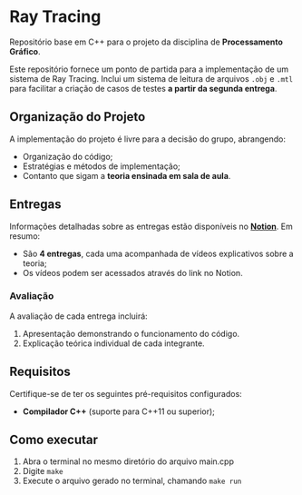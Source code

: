 # Ray Tracing

Repositório base em C++ para o projeto da disciplina de **Processamento Gráfico**.

Este repositório fornece um ponto de partida para a implementação de um sistema de Ray Tracing. Inclui um sistema de leitura de arquivos `.obj` e `.mtl` para facilitar a criação de casos de testes **a partir da segunda entrega**.

## Organização do Projeto

A implementação do projeto é livre para a decisão do grupo, abrangendo:

-   Organização do código;
-   Estratégias e métodos de implementação;
-   Contanto que sigam a **teoria ensinada em sala de aula**.

## Entregas

Informações detalhadas sobre as entregas estão disponíveis no **[Notion](https://alabaster-rodent-725.notion.site/Processamento-Gr-fico-156f7123bb6a80d3a4fbf351828ae42e)**. Em resumo:

-   São **4 entregas**, cada uma acompanhada de vídeos explicativos sobre a teoria;
-   Os vídeos podem ser acessados através do link no Notion.

### **Avaliação**

A avaliação de cada entrega incluirá:

1. Apresentação demonstrando o funcionamento do código.
2. Explicação teórica individual de cada integrante.

## Requisitos

Certifique-se de ter os seguintes pré-requisitos configurados:

-   **Compilador C++** (suporte para C++11 ou superior);

## Como executar

1. Abra o terminal no mesmo diretório do arquivo main.cpp
2. Digite `make`
3. Execute o arquivo gerado no terminal, chamando `make run`
